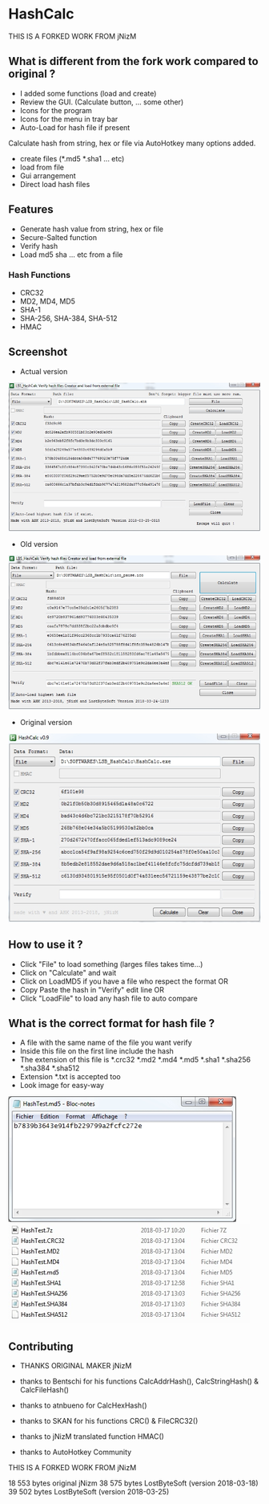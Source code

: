 # HashCalc

THIS IS A FORKED WORK FROM jNizM

## What is different from the fork work compared to original ?

* I added some functions (load and create)
* Review the GUI. (Calculate button, ... some other)
* Icons for the program
* Icons for the menu in tray bar
* Auto-Load for hash file if present

Calculate hash from string, hex or file via AutoHotkey many options added.
* create files (*.md5 *.sha1 ... etc)
* load from file
* Gui arrangement
* Direct load hash files

## Features
* Generate hash value from string, hex or file
* Secure-Salted function
* Verify hash
* Load md5 sha ... etc from a file

### Hash Functions
* CRC32
* MD2, MD4, MD5
* SHA-1
* SHA-256, SHA-384, SHA-512
* HMAC

## Screenshot
* Actual version

![Screenshot](2018-03-25-0815.jpg)

* Old version

![Screenshot](2018-03-24-1233.jpg)

* Original version

![Screenshot](original.jpg)

## How to use it ?
* Click "File" to load something (larges files takes time...)
* Click on "Calculate" and wait
* Click on LoadMD5 if you have a file who respect the format
OR
* Copy Paste the hash in "Verify" edit line
OR
* Click "LoadFile" to load any hash file to auto compare

## What is the correct format for hash file ?
* A file with the same name of the file you want verify
* Inside this file on the first line include the hash
* The extension of this file is *.crc32 *.md2 *.md4 *.md5 *.sha1 *.sha256 *.sha384 *.sha512
* Extension *.txt is accepted too
* Look image for easy-way

![Screenshot](md5.jpg)
![Screenshot](format.jpg)

## Contributing

* THANKS ORIGINAL MAKER jNizM

* thanks to Bentschi for his functions CalcAddrHash(), CalcStringHash() & CalcFileHash()
* thanks to atnbueno for CalcHexHash()
* thanks to SKAN for his functions CRC() & FileCRC32()
* thanks to jNizM translated function HMAC()
* thanks to AutoHotkey Community

THIS IS A FORKED WORK FROM jNizM

18 553 bytes original jNizm
38 575 bytes LostByteSoft (version 2018-03-18)
39 502 bytes LostByteSoft (version 2018-03-25)
